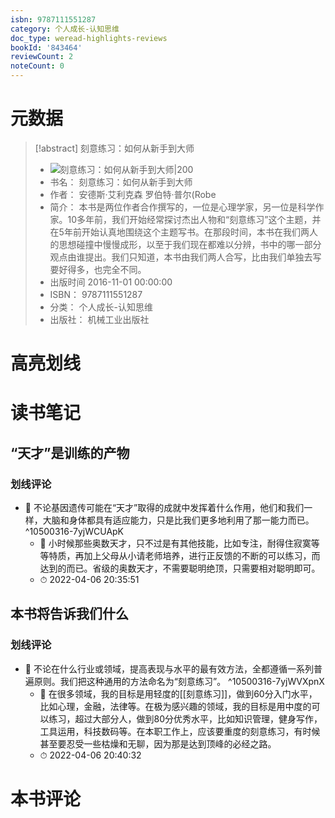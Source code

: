 ```yaml
---
isbn: 9787111551287
category: 个人成长-认知思维
doc_type: weread-highlights-reviews
bookId: '843464'
reviewCount: 2
noteCount: 0
---
```


# 元数据

> [!abstract] 刻意练习：如何从新手到大师
> - ![ 刻意练习：如何从新手到大师|200](https://wfqqreader-1252317822.image.myqcloud.com/cover/464/843464/t7_843464.jpg)
> - 书名： 刻意练习：如何从新手到大师
> - 作者： 安德斯·艾利克森 罗伯特·普尔(Robe
> - 简介： 本书是两位作者合作撰写的，一位是心理学家，另一位是科学作家。10多年前，我们开始经常探讨杰出人物和“刻意练习”这个主题，并在5年前开始认真地围绕这个主题写书。在那段时间，本书在我们两人的思想碰撞中慢慢成形，以至于我们现在都难以分辨，书中的哪一部分观点由谁提出。我们只知道，本书由我们两人合写，比由我们单独去写要好得多，也完全不同。
> - 出版时间 2016-11-01 00:00:00
> - ISBN： 9787111551287
> - 分类： 个人成长-认知思维
> - 出版社： 机械工业出版社

# 高亮划线

# 读书笔记

## “天才”是训练的产物

### 划线评论

- 📌 不论基因遗传可能在“天才”取得的成就中发挥着什么作用，他们和我们一样，大脑和身体都具有适应能力，只是比我们更多地利用了那一能力而已。  ^10500316-7yjWCUApK
	- 💭 小时候那些奥数天才，只不过是有其他技能，比如专注，耐得住寂寞等等特质，再加上父母从小请老师培养，进行正反馈的不断的可以练习，而达到的而已。省级的奥数天才，不需要聪明绝顶，只需要相对聪明即可。
	- ⏱ 2022-04-06 20:35:51
   

## 本书将告诉我们什么

### 划线评论

- 📌 不论在什么行业或领域，提高表现与水平的最有效方法，全都遵循一系列普遍原则。我们把这种通用的方法命名为“刻意练习”。  ^10500316-7yjWVXpnX
	- 💭 在很多领域，我的目标是用轻度的[[刻意练习]]，做到60分入门水平，比如心理，金融，法律等。在极为感兴趣的领域，我的目标是用中度的可以练习，超过大部分人，做到80分优秀水平，比如知识管理，健身写作，工具运用，科技数码等。在本职工作上，应该要重度的刻意练习，有时候甚至要忍受一些枯燥和无聊，因为那是达到顶峰的必经之路。
	- ⏱ 2022-04-06 20:40:32
   

# 本书评论
